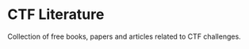 CTF Literature
==============

Collection of free books, papers and articles related to CTF challenges.
